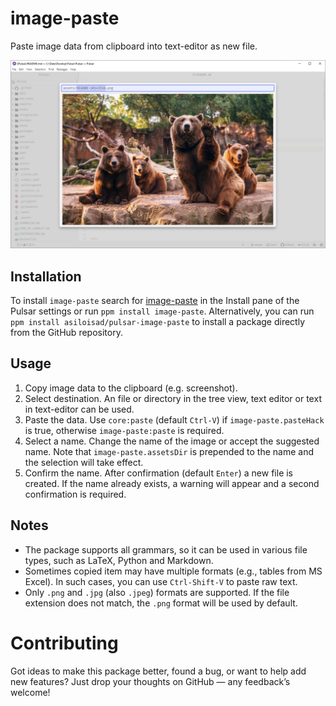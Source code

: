# image-paste

Paste image data from clipboard into text-editor as new file.

![demo](https://github.com/asiloisad/pulsar-image-paste/blob/master/assets/demo.png?raw=true)

## Installation

To install `image-paste` search for [image-paste](https://web.pulsar-edit.dev/packages/image-paste) in the Install pane of the Pulsar settings or run `ppm install image-paste`. Alternatively, you can run `ppm install asiloisad/pulsar-image-paste` to install a package directly from the GitHub repository.

## Usage

1. Copy image data to the clipboard (e.g. screenshot).
2. Select destination. An file or directory in the tree view, text editor or text in text-editor can be used.
3. Paste the data. Use `core:paste` (default `Ctrl-V`) if `image-paste.pasteHack` is true, otherwise `image-paste:paste` is required.
4. Select a name. Change the name of the image or accept the suggested name. Note that `image-paste.assetsDir` is prepended to the name and the selection will take effect.
5. Confirm the name. After confirmation (default `Enter`) a new file is created. If the name already exists, a warning will appear and a second confirmation is required.

## Notes

- The package supports all grammars, so it can be used in various file types, such as LaTeX, Python and Markdown.
- Sometimes copied item may have multiple formats (e.g., tables from MS Excel). In such cases, you can use `Ctrl-Shift-V` to paste raw text.
- Only `.png` and `.jpg` (also `.jpeg`) formats are supported. If the file extension does not match, the `.png` format will be used by default.

# Contributing

Got ideas to make this package better, found a bug, or want to help add new features? Just drop your thoughts on GitHub — any feedback’s welcome!
